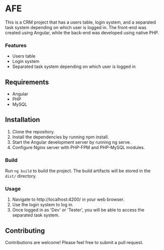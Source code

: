 # AFE

This is a CRM project that has a users table, login system, and a separated task system depending on which user is logged in. The front-end was created using Angular, while the back-end was developed using native PHP.

### Features

* Users table
* Login system
* Separated task system depending on which user is logged in

## Requirements

* Angular
* PHP
* MySQL

## Installation

1. Clone the repository.
2. Install the dependencies by running npm install.
3. Start the Angular development server by running ng serve.
4. Configure Nginx server with PHP-FPM and PHP-MySQL modules.

### Build

Run `ng build` to build the project. The build artifacts will be stored in the `dist/` directory.

### Usage

1. Navigate to http://localhost:4200/ in your web browser.
2. Use the login system to log in.
3. Once logged in as 'Dev' or 'Tester', you will be able to access the separated task system.

## Contributing

Contributions are welcome! Please feel free to submit a pull request.
